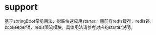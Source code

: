# support
基于springBoot常见用法，封装快速应用starter。目前有redis缓存，redis锁，zookeeper锁，redis限流模块，具体用法请参考对应的starter说明。
